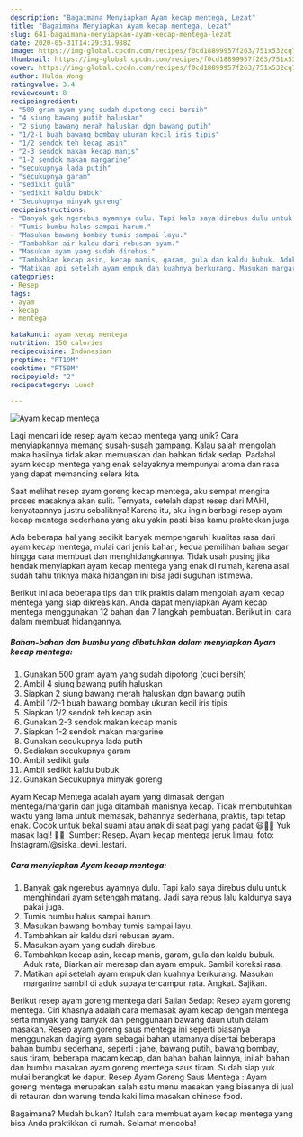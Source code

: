 ```yaml
---
description: "Bagaimana Menyiapkan Ayam kecap mentega, Lezat"
title: "Bagaimana Menyiapkan Ayam kecap mentega, Lezat"
slug: 641-bagaimana-menyiapkan-ayam-kecap-mentega-lezat
date: 2020-05-31T14:29:31.988Z
image: https://img-global.cpcdn.com/recipes/f0cd18899957f263/751x532cq70/ayam-kecap-mentega-foto-resep-utama.jpg
thumbnail: https://img-global.cpcdn.com/recipes/f0cd18899957f263/751x532cq70/ayam-kecap-mentega-foto-resep-utama.jpg
cover: https://img-global.cpcdn.com/recipes/f0cd18899957f263/751x532cq70/ayam-kecap-mentega-foto-resep-utama.jpg
author: Hulda Wong
ratingvalue: 3.4
reviewcount: 8
recipeingredient:
- "500 gram ayam yang sudah dipotong cuci bersih"
- "4 siung bawang putih haluskan"
- "2 siung bawang merah haluskan dgn bawang putih"
- "1/2-1 buah bawang bombay ukuran kecil iris tipis"
- "1/2 sendok teh kecap asin"
- "2-3 sendok makan kecap manis"
- "1-2 sendok makan margarine"
- "secukupnya lada putih"
- "secukupnya garam"
- "sedikit gula"
- "sedikit kaldu bubuk"
- "Secukupnya minyak goreng"
recipeinstructions:
- "Banyak gak ngerebus ayamnya dulu. Tapi kalo saya direbus dulu untuk menghindari ayam setengah matang. Jadi saya rebus lalu kaldunya saya pakai juga."
- "Tumis bumbu halus sampai harum."
- "Masukan bawang bombay tumis sampai layu."
- "Tambahkan air kaldu dari rebusan ayam."
- "Masukan ayam yang sudah direbus."
- "Tambahkan kecap asin, kecap manis, garam, gula dan kaldu bubuk. Aduk rata, Biarkan air meresap dan ayam empuk. Sambil koreksi rasa."
- "Matikan api setelah ayam empuk dan kuahnya berkurang. Masukan margarine sambil di aduk supaya tercampur rata. Angkat. Sajikan."
categories:
- Resep
tags:
- ayam
- kecap
- mentega

katakunci: ayam kecap mentega 
nutrition: 150 calories
recipecuisine: Indonesian
preptime: "PT19M"
cooktime: "PT50M"
recipeyield: "2"
recipecategory: Lunch

---
```



![Ayam kecap mentega](https://img-global.cpcdn.com/recipes/f0cd18899957f263/751x532cq70/ayam-kecap-mentega-foto-resep-utama.jpg)

Lagi mencari ide resep ayam kecap mentega yang unik? Cara menyiapkannya memang susah-susah gampang. Kalau salah mengolah maka hasilnya tidak akan memuaskan dan bahkan tidak sedap. Padahal ayam kecap mentega yang enak selayaknya mempunyai aroma dan rasa yang dapat memancing selera kita.

Saat melihat resep ayam goreng kecap mentega, aku sempat mengira proses masaknya akan sulit. Ternyata, setelah dapat resep dari MAHI, kenyataannya justru sebaliknya! Karena itu, aku ingin berbagi resep ayam kecap mentega sederhana yang aku yakin pasti bisa kamu praktekkan juga.

Ada beberapa hal yang sedikit banyak mempengaruhi kualitas rasa dari ayam kecap mentega, mulai dari jenis bahan, kedua pemilihan bahan segar hingga cara membuat dan menghidangkannya. Tidak usah pusing jika hendak menyiapkan ayam kecap mentega yang enak di rumah, karena asal sudah tahu triknya maka hidangan ini bisa jadi suguhan istimewa.


Berikut ini ada beberapa tips dan trik praktis dalam mengolah ayam kecap mentega yang siap dikreasikan. Anda dapat menyiapkan Ayam kecap mentega menggunakan 12 bahan dan 7 langkah pembuatan. Berikut ini cara dalam membuat hidangannya.

<!--inarticleads1-->

##### Bahan-bahan dan bumbu yang dibutuhkan dalam menyiapkan Ayam kecap mentega:

1. Gunakan 500 gram ayam yang sudah dipotong (cuci bersih)
1. Ambil 4 siung bawang putih haluskan
1. Siapkan 2 siung bawang merah haluskan dgn bawang putih
1. Ambil 1/2-1 buah bawang bombay ukuran kecil iris tipis
1. Siapkan 1/2 sendok teh kecap asin
1. Gunakan 2-3 sendok makan kecap manis
1. Siapkan 1-2 sendok makan margarine
1. Gunakan secukupnya lada putih
1. Sediakan secukupnya garam
1. Ambil sedikit gula
1. Ambil sedikit kaldu bubuk
1. Gunakan Secukupnya minyak goreng


Ayam Kecap Mentega adalah ayam yang dimasak dengan mentega/margarin dan juga ditambah manisnya kecap. Tidak membutuhkan waktu yang lama untuk memasak, bahannya sederhana, praktis, tapi tetap enak. Cocok untuk bekal suami atau anak di saat pagi yang padat 😃👍🏻 Yuk masak lagi! 👩‍🍳 ️ Sumber: Resep. Ayam kecap mentega jeruk limau. foto: Instagram/@siska_dewi_lestari. 

<!--inarticleads2-->

##### Cara menyiapkan Ayam kecap mentega:

1. Banyak gak ngerebus ayamnya dulu. Tapi kalo saya direbus dulu untuk menghindari ayam setengah matang. Jadi saya rebus lalu kaldunya saya pakai juga.
1. Tumis bumbu halus sampai harum.
1. Masukan bawang bombay tumis sampai layu.
1. Tambahkan air kaldu dari rebusan ayam.
1. Masukan ayam yang sudah direbus.
1. Tambahkan kecap asin, kecap manis, garam, gula dan kaldu bubuk. Aduk rata, Biarkan air meresap dan ayam empuk. Sambil koreksi rasa.
1. Matikan api setelah ayam empuk dan kuahnya berkurang. Masukan margarine sambil di aduk supaya tercampur rata. Angkat. Sajikan.


Berikut resep ayam goreng mentega dari Sajian Sedap: Resep ayam goreng mentega. Ciri khasnya adalah cara memasak ayam kecap dengan mentega serta minyak yang banyak dan penggunaan bawang daun utuh dalam masakan. Resep ayam goreng saus mentega ini seperti biasanya menggunakan daging ayam sebagai bahan utamanya disertai beberapa bahan bumbu sederhana, seperti : jahe, bawang putih, bawang bombay, saus tiram, beberapa macam kecap, dan bahan bahan lainnya, inilah bahan dan bumbu masakan ayam goreng mentega saus tiram. Sudah siap yuk mulai berangkat ke dapur. Resep Ayam Goreng Saus Mentega : Ayam goreng mentega merupakan salah satu menu masakan yang biasanya di jual di retauran dan warung tenda kaki lima masakan chinese food. 

Bagaimana? Mudah bukan? Itulah cara membuat ayam kecap mentega yang bisa Anda praktikkan di rumah. Selamat mencoba!
